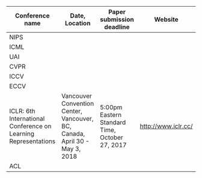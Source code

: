 Conference name | Date, Location     | Paper submission deadline | Website                       |
--------------- | -------- | ------------------------- | ----------------------------- |
NIPS            |          |                           |                               |
ICML            |          |                           |                               |
UAI             |          |                           |                               |
CVPR            |          |                           |                               |
ICCV            |          |                           |                               |
ECCV            |          |                           |                               |
ICLR: 6th International Conference on Learning Representations  | Vancouver Convention Center, Vancouver, BC, Canada, April 30 - May 3, 2018 | 5:00pm Eastern Standard Time, October 27, 2017 | http://www.iclr.cc/ |
ACL             |          |                           |                               |
